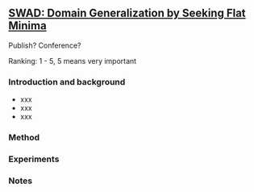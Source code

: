 ## [SWAD: Domain Generalization by Seeking Flat Minima](https://proceedings.neurips.cc/paper/2021/file/bcb41ccdc4363c6848a1d760f26c28a0-Paper.pdf)
Publish? Conference?

Ranking: 1 - 5, 5 means very important
### Introduction and background
- xxx
- xxx
- xxx

### Method

### Experiments

### Notes

